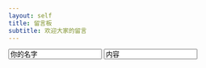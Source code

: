 ```yaml
---
layout: self
title: 留言板
subtitle: 欢迎大家的留言
---
```


<div>
    <form action="" method="post">
        <input value="你的名字" type="text">
        <input value="内容" type="text">
    </form>
</div>


